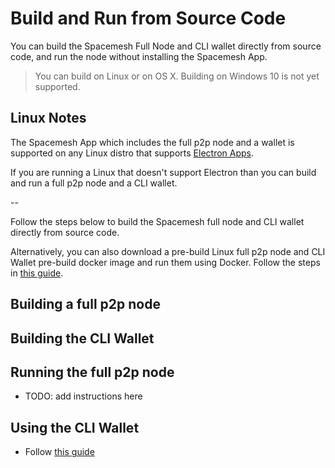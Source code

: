 # Build and Run from Source Code

You can build the Spacemesh Full Node and CLI wallet directly from source code, and run the node without installing the Spacemesh App.

> You can build on Linux or on OS X. Building on Windows 10 is not yet supported.

## Linux Notes

The Spacemesh App which includes the full p2p node and a wallet is supported on any Linux distro that supports [Electron Apps](https://electronjs.org/docs/tutorial/support).

If you are running a Linux that doesn't support Electron than you can build and run a full p2p node and a CLI wallet.

--

Follow the steps below to build the Spacemesh full node and CLI wallet directly from source code.

Alternatively, you can also download a pre-build Linux full p2p node and CLI Wallet pre-build docker image and run them using Docker. Follow the steps in [this guide](docker.md).

## Building a full p2p node

## Building the CLI Wallet

## Running the full p2p node

- TODO: add instructions here

## Using the CLI Wallet

- Follow [this guide](cli_wallet.md)
